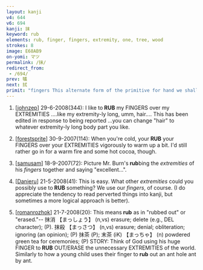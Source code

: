 ```yaml
---
layout: kanji
v4: 644
v6: 694
kanji: 抹
keyword: rub
elements: rub, finger, fingers, extremity, one, tree, wood
strokes: 8
image: E68AB9
on-yomi: マツ
permalink: /抹/
redirect_from:
 - /694/
prev: 犠
next: 拭
primit: "fingers This alternate form of the primitive for hand we shall use to represent finger or fingers. It always appears at the left. [3]"
---
```


1) [<a href="http://kanji.koohii.com/profile/johnzep">johnzep</a>] 29-6-2008(344): I like to<strong> RUB</strong> my FINGERS over my EXTREMITIES ....like my extremity-ly long, umm, hair.... This has been edited in response to being reported ...you can change &quot;hair&quot; to whatever extremity-ly long body part you like.

2) [<a href="http://kanji.koohii.com/profile/forestsprite">forestsprite</a>] 30-9-2007(114): When you&#039;re cold, your<strong> RUB</strong> your FINGERS over your EXTREMITIES vigorously to warm up a bit. I&#039;d still rather go in for a warm fire and some hot cocoa, though.

3) [<a href="http://kanji.koohii.com/profile/samusam">samusam</a>] 18-9-2007(72): Picture Mr. Burn&#039;s<strong> rub</strong>bing the <em>extremities</em> of his <em>fingers</em> together and saying &quot;excellent...&quot;.

4) [<a href="http://kanji.koohii.com/profile/Danieru">Danieru</a>] 21-5-2008(41): This is easy. What other <em>extremities</em> could you possibly use to<strong> RUB</strong> something? We use our <em>fingers</em>, of course. (I do appreciate the tendency to read perverted things into kanji, but sometimes a more logical approach is better).

5) [<a href="http://kanji.koohii.com/profile/romanrozhok">romanrozhok</a>] 21-7-2008(20): This means<strong> rub</strong> as in &quot;rubbed out&quot; or &quot;erased.&quot;-- 抹消 【まっしょう】 (n,vs) erasure; delete (e.g., DEL character); (P). 抹殺 【まっさつ】 (n,vs) erasure; denial; obliteration; ignoring (an opinion); (P) 抹茶 (P); 末茶 (iK) 【まっちゃ】 (n) powdered green tea for ceremonies; (P) STORY: Think of God using his huge FINGER to<strong> RUB</strong> OUT/ERASE the unnecessary EXTREMITIES of the world. Similarly to how a young child uses their finger to<strong> rub</strong> out an ant hole ant by ant.

